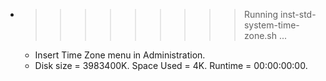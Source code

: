 * >>>>>>>>> Running inst-std-system-time-zone.sh ...
  * Insert Time Zone menu in Administration.
  * Disk size = 3983400K. Space Used = 4K. Runtime = 00:00:00:00.
